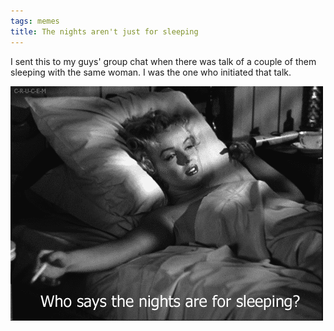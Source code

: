 ```yaml
---
tags: memes
title: The nights aren't just for sleeping
---
```


I sent this to my guys' group chat when there was talk of a couple of them sleeping with the same woman. I was the one who initiated that talk.

![marilyn](https://raw.githubusercontent.com/muneer78/muneer78.github.io/master/images/marilyn.gif)
 
